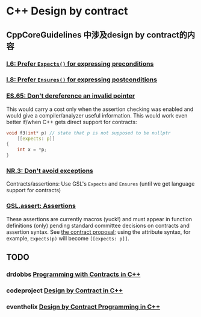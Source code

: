 # C++ Design by contract

## CppCoreGuidelines 中涉及design by contract的内容

### [I.6: Prefer `Expects()` for expressing preconditions](https://github.com/isocpp/CppCoreGuidelines/blob/master/CppCoreGuidelines.md#Ri-expects)

### [I.8: Prefer `Ensures()` for expressing postconditions](https://github.com/isocpp/CppCoreGuidelines/blob/master/CppCoreGuidelines.md#Ri-ensures)



### [ES.65: Don't dereference an invalid pointer](https://github.com/isocpp/CppCoreGuidelines/blob/master/CppCoreGuidelines.md#es65-dont-dereference-an-invalid-pointer)

This would carry a cost only when the assertion checking was enabled and would give a compiler/analyzer useful information. This would work even better if/when C++ gets direct support for contracts:

```C++
void f3(int* p) // state that p is not supposed to be nullptr
    [[expects: p]]
{
    int x = *p;
}
```

### [NR.3: Don't avoid exceptions](https://github.com/isocpp/CppCoreGuidelines/blob/master/CppCoreGuidelines.md#nr3-dont-avoid-exceptions)

Contracts/assertions: Use GSL's `Expects` and `Ensures` (until we get language support for contracts)



### [GSL.assert: Assertions](https://github.com/isocpp/CppCoreGuidelines/blob/master/CppCoreGuidelines.md#gslassert-assertions)



These assertions are currently macros (yuck!) and must appear in function definitions (only) pending standard committee decisions on contracts and assertion syntax. See [the contract proposal](http://www.open-std.org/jtc1/sc22/wg21/docs/papers/2016/p0380r1.pdf); using the attribute syntax, for example, `Expects(p)` will become `[[expects: p]]`.





## TODO

### drdobbs [Programming with Contracts in C++](https://www.drdobbs.com/cpp/programming-with-contracts-in-c/184405997)



### codeproject [Design by Contract in C++](https://www.codeproject.com/Articles/8293/Design-by-Contract-in-C)



### eventhelix [Design by Contract Programming in C++](https://www.eventhelix.com/RealtimeMantra/Object_Oriented/design_by_contract.htm)

